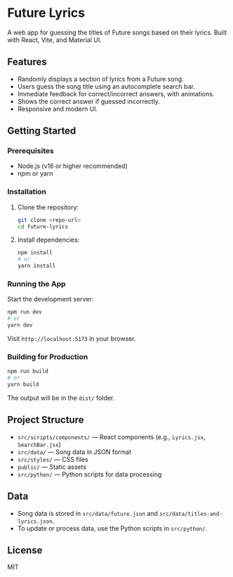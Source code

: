 # Future Lyrics

A web app for guessing the titles of Future songs based on their lyrics. Built with React, Vite, and Material UI.

## Features

- Randomly displays a section of lyrics from a Future song.
- Users guess the song title using an autocomplete search bar.
- Immediate feedback for correct/incorrect answers, with animations.
- Shows the correct answer if guessed incorrectly.
- Responsive and modern UI.

## Getting Started

### Prerequisites

- Node.js (v16 or higher recommended)
- npm or yarn

### Installation

1. Clone the repository:
   ```sh
   git clone <repo-url>
   cd future-lyrics
   ```
2. Install dependencies:
   ```sh
   npm install
   # or
   yarn install
   ```

### Running the App

Start the development server:

```sh
npm run dev
# or
yarn dev
```

Visit `http://localhost:5173` in your browser.

### Building for Production

```sh
npm run build
# or
yarn build
```

The output will be in the `dist/` folder.

## Project Structure

- `src/scripts/components/` — React components (e.g., `Lyrics.jsx`, `SearchBar.jsx`)
- `src/data/` — Song data in JSON format
- `src/styles/` — CSS files
- `public/` — Static assets
- `src/python/` — Python scripts for data processing

## Data

- Song data is stored in `src/data/future.json` and `src/data/titles-and-lyrics.json`.
- To update or process data, use the Python scripts in `src/python/`.

## License

MIT
